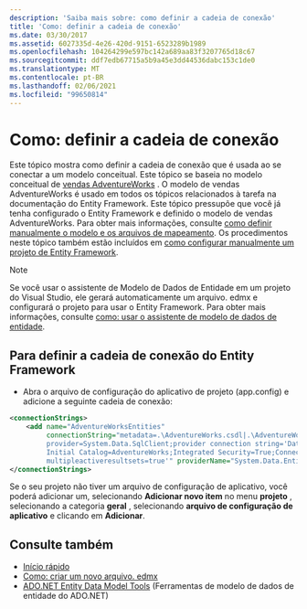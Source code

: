 ```yaml
---
description: 'Saiba mais sobre: como definir a cadeia de conexão'
title: 'Como: definir a cadeia de conexão'
ms.date: 03/30/2017
ms.assetid: 6027335d-4e26-420d-9151-6523289b1989
ms.openlocfilehash: 104264299e597bc142a689aa83f3207765d18c67
ms.sourcegitcommit: ddf7edb67715a5b9a45e3dd44536dabc153c1de0
ms.translationtype: MT
ms.contentlocale: pt-BR
ms.lasthandoff: 02/06/2021
ms.locfileid: "99650814"
---
```

# <a name="how-to-define-the-connection-string"></a>Como: definir a cadeia de conexão

Este tópico mostra como definir a cadeia de conexão que é usada ao se conectar a um modelo conceitual. Este tópico se baseia no modelo conceitual de [vendas AdventureWorks](/previous-versions/dotnet/netframework-4.0/bb387147(v=vs.100)) . O modelo de vendas AdventureWorks é usado em todos os tópicos relacionados à tarefa na documentação do Entity Framework. Este tópico pressupõe que você já tenha configurado o Entity Framework e definido o modelo de vendas AdventureWorks. Para obter mais informações, consulte [como definir manualmente o modelo e os arquivos de mapeamento](/previous-versions/dotnet/netframework-4.0/bb399785(v=vs.100)). Os procedimentos neste tópico também estão incluídos em [como configurar manualmente um projeto de Entity Framework](/previous-versions/dotnet/netframework-4.0/bb738546(v=vs.100)).

> [!NOTE]
> Se você usar o assistente de Modelo de Dados de Entidade em um projeto do Visual Studio, ele gerará automaticamente um arquivo. edmx e configurará o projeto para usar o Entity Framework. Para obter mais informações, consulte [como: usar o assistente de modelo de dados de entidade](/previous-versions/dotnet/netframework-4.0/bb738677(v=vs.100)).

## <a name="to-define-the-entity-framework-connection-string"></a>Para definir a cadeia de conexão do Entity Framework

- Abra o arquivo de configuração do aplicativo de projeto (app.config) e adicione a seguinte cadeia de conexão:

```xml
<connectionStrings>
    <add name="AdventureWorksEntities"
         connectionString="metadata=.\AdventureWorks.csdl|.\AdventureWorks.ssdl|.\AdventureWorks.msl;
         provider=System.Data.SqlClient;provider connection string='Data Source=localhost;
         Initial Catalog=AdventureWorks;Integrated Security=True;Connection Timeout=60;
         multipleactiveresultsets=true'" providerName="System.Data.EntityClient" />
</connectionStrings>
```

Se o seu projeto não tiver um arquivo de configuração de aplicativo, você poderá adicionar um, selecionando **Adicionar novo item** no menu **projeto** , selecionando a categoria **geral** , selecionando **arquivo de configuração de aplicativo** e clicando em **Adicionar**.

## <a name="see-also"></a>Consulte também

- [Início rápido](/previous-versions/dotnet/netframework-4.0/bb399182(v=vs.100))
- [Como: criar um novo arquivo. edmx](/previous-versions/dotnet/netframework-4.0/cc716703(v=vs.100))
- [ADO.NET Entity Data Model Tools](/previous-versions/dotnet/netframework-4.0/bb399249(v=vs.100)) (Ferramentas de modelo de dados de entidade do ADO.NET)

